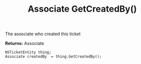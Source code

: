 ﻿---
uid: crmscript_ref_NSTicketEntity_GetCreatedBy
title: Associate GetCreatedBy()
intellisense: NSTicketEntity.GetCreatedBy
keywords: NSTicketEntity, GetCreatedBy
so.topic: reference
---

The associate who created this ticket

**Returns:** Associate


```crmscript
NSTicketEntity thing;
Associate createdBy  = thing.GetCreatedBy();
```


